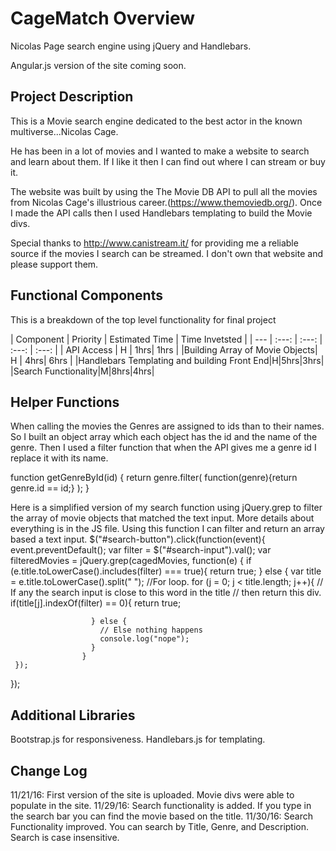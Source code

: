 # CageMatch Overview

Nicolas Page search engine using jQuery and Handlebars.

Angular.js version of the site coming soon.

## Project Description

This is a Movie search engine dedicated to the best actor in the known multiverse...Nicolas Cage.

He has been in a lot of movies and I wanted to make a website to search and learn about them. 
If I like it then I can find out where I can stream or buy it.

The website was built by using the The Movie DB API to pull all the movies from Nicolas Cage's illustrious career.(https://www.themoviedb.org/). Once I made the API calls then I used Handlebars templating to build the Movie divs.


Special thanks to http://www.canistream.it/ for providing me a reliable source if the movies I search can be streamed. 
I don't own that website and please support them.  


## Functional Components


This is a breakdown of the top level functionality for final project

| Component | Priority | Estimated Time | Time Invetsted |
| --- | :---: |  :---: | :---: | :---: |
| API Access | H | 1hrs| 1hrs |
|Building Array of Movie Objects| H | 4hrs| 6hrs |
|Handlebars Templating and building Front End|H|5hrs|3hrs|
|Search Functionality|M|8hrs|4hrs|

## Helper Functions
When calling the movies the Genres are assigned to ids than to their names. So I built an object array which each object has the id and the name of the genre. Then I used a filter function that when the API gives me a genre id I replace it with its name.

  function getGenreById(id) {
    return genre.filter(
      function(genre){return genre.id == id;}
    );
  }

Here is a simplified version of my search function using jQuery.grep to filter the array of movie objects that matched the text input.
More details about everything is in the JS file.
Using this function I can filter and return an array based a text input.
$("#search-button").click(function(event){
      event.preventDefault();
      var filter = $("#search-input").val();
      var filteredMovies = jQuery.grep(cagedMovies, function(e) {
                if (e.title.toLowerCase().includes(filter) === true){
                return true;
              } else {
                var title = e.title.toLowerCase().split(" ");
                //For loop.
                  for (j = 0; j < title.length; j++){
                    // If any the search input is close to this word in the title 
                    // then return this div.
                      if(title[j].indexOf(filter) == 0){
                        return true;
                        
                      } else {
                        // Else nothing happens
                        console.log("nope");
                      }
                    }
     });
});


## Additional Libraries
Bootstrap.js for responsiveness.
Handlebars.js for templating.


## Change Log
 11/21/16: First version of the site is uploaded. Movie divs were able to populate in the site.
 11/29/16: Search functionality is added. If you type in the search bar you can find the movie based on the title.
 11/30/16: Search Functionality improved. You can search by Title, Genre, and Description. Search is case insensitive.
